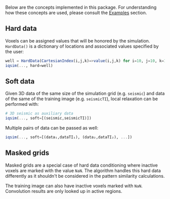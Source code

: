 Below are the concepts implemented in this package. For understanding how these concepts
are used, please consult the [Examples](examples.md) section.

## Hard data

Voxels can be assigned values that will be honored by the simulation. `HardData()` is
a dictionary of locations and associated values specified by the user:

```julia
well = HardData(CartesianIndex(i,j,k)=>value(i,j,k) for i=10, j=10, k=1:100)
iqsim(..., hard=well)
```

## Soft data

Given 3D data of the same size of the simulation grid (e.g. `seismic`) and data of the same
of the training image (e.g. `seismicTI`), local relaxation can be performed with:

```julia
# 3D seismic as auxiliary data
iqsim(..., soft=[(seismic,seismicTI)])
```

Multiple pairs of data can be passed as well:

```julia
iqsim(..., soft=[(data₁,dataTI₁), (data₂,dataTI₂), ...])
```

## Masked grids

Masked grids are a special case of hard data conditioning where inactive voxels are
marked with the value `NaN`. The algorithm handles this hard data differently as it
shouldn't be considered in the pattern similarity calculations.

The training image can also have inactive voxels marked with `NaN`. Convolution results
are only looked up in active regions.
